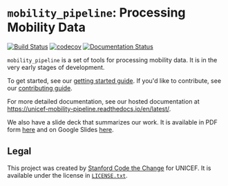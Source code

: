 # `mobility_pipeline`: Processing Mobility Data

[![Build Status](https://travis-ci.com/codethechange/mobility_pipeline.svg?branch=master)](https://travis-ci.com/codethechange/mobility_pipeline)
[![codecov](https://codecov.io/gh/codethechange/mobility_pipeline/branch/master/graph/badge.svg)](https://codecov.io/gh/codethechange/mobility_pipeline)
[![Documentation Status](https://readthedocs.org/projects/unicef-mobility-pipeline/badge/?version=latest)](https://unicef-mobility-pipeline.readthedocs.io/en/latest/?badge=latest)

`mobility_pipeline` is a set of tools for processing mobility data. It is in
the very early stages of development.

To get started, see our [getting started guide](GETTING_STARTED.rst). If you'd
like to contribute, see our [contributing guide](CONTRIBUTING.rst).

For more detailed documentation, see our hosted documentation at
https://unicef-mobility-pipeline.readthedocs.io/en/latest/.

We also have a slide deck that summarizes our work. It is available in
PDF form [here](slides.pdf) and on Google Slides
[here](https://docs.google.com/presentation/d/1RtuKY8tn8ZWfPd_VJTUAqpDjzXHs_Zgoz8UkDpLwWU8/edit?usp=sharing).

## Legal

This project was created by
[Stanford Code the Change](http://codethechange.stanford.edu) for UNICEF.
It is available under the license in [`LICENSE.txt`](LICENSE.txt).
